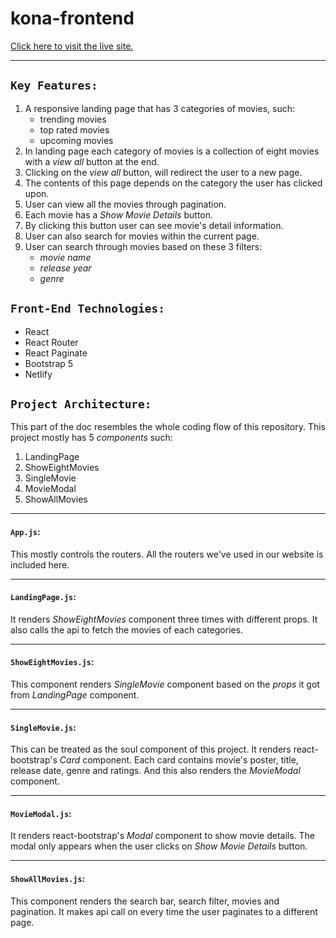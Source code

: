 # kona-frontend

[Click here to visit the live site.](https://movie-search-portal.netlify.app/)

---

## `Key Features:`

1. A responsive landing page that has 3 categories of movies, such:
    - trending movies
    - top rated movies
    - upcoming movies
2. In landing page each category of movies is a collection of eight movies with a *view all* button at the end.
3. Clicking on the *view all* button, will redirect the user to a new page. 
4. The contents of this page depends on the category the user has clicked upon.
5. User can view all the movies through pagination.
6. Each movie has a *Show Movie Details* button.
7. By clicking this button user can see movie's detail information.
6. User can also search for movies within the current page.
7. User can search through movies based on these 3 filters:
    - *movie name*
    - *release year*
    - *genre*

## `Front-End Technologies:`

- React
- React Router
- React Paginate
- Bootstrap 5
- Netlify


## `Project Architecture:`

This part of the doc resembles the whole coding flow of this repository. This project mostly has 5 *components* such:
1. LandingPage
2. ShowEightMovies
3. SingleMovie
4. MovieModal
5. ShowAllMovies 

---

#### `App.js`: 
This mostly controls the routers. All the routers we've used in our website is included here.

---

#### `LandingPage.js`: 
It renders *ShowEightMovies* component three times with different props. It also calls the api to fetch the movies of each categories.

---

#### `ShowEightMovies.js`: 
This component renders *SingleMovie* component based on the *props* it got from *LandingPage* component. 

---

#### `SingleMovie.js`: 
This can be treated as the soul component of this project. It renders react-bootstrap's *Card* component. Each card contains movie's poster, title, release date, genre and ratings. And this also renders the *MovieModal* component.

---

#### `MovieModal.js`: 

It renders react-bootstrap's *Modal* component to show movie details. The modal only appears when the user clicks on *Show Movie Details* button.

---

#### `ShowAllMovies.js`: 
This component renders the search bar, search filter, movies and pagination. It makes api call on every time the user paginates to a different page. 